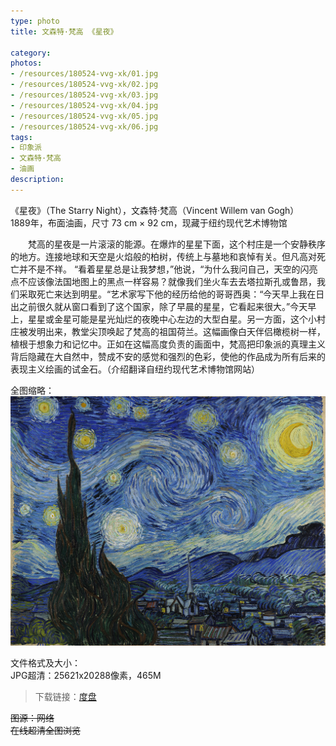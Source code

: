 ```yaml
---
type: photo
title: 文森特·梵高 《星夜》

category: 
photos:
- /resources/180524-vvg-xk/01.jpg
- /resources/180524-vvg-xk/02.jpg
- /resources/180524-vvg-xk/03.jpg
- /resources/180524-vvg-xk/04.jpg
- /resources/180524-vvg-xk/05.jpg
- /resources/180524-vvg-xk/06.jpg
tags: 
- 印象派
- 文森特·梵高
- 油画
description: 
---
```



《星夜》（The Starry Night），文森特·梵高（Vincent Willem van Gogh）  
1889年，布面油画，尺寸 73 cm × 92 cm，现藏于纽约现代艺术博物馆  


　　梵高的星夜是一片滚滚的能源。在爆炸的星星下面，这个村庄是一个安静秩序的地方。连接地球和天空是火焰般的柏树，传统上与​​墓地和哀悼有关。但凡高对死亡并不是不祥。 “看着星星总是让我梦想，”他说，“为什么我问自己，天空的闪亮点不应该像法国地图上的黑点一样容易？就像我们坐火车去去塔拉斯孔或鲁昂，我们采取死亡来达到明星。“艺术家写下他的经历给他的哥哥西奥：“今天早上我在日出之前很久就从窗口看到了这个国家，除了早晨的星星，它看起来很大。”今天早上，星星或金星可能是星光灿烂的夜晚中心左边的大型白星。另一方面，这个小村庄被发明出来，教堂尖顶唤起了梵高的祖国荷兰。这幅画像白天伴侣橄榄树一样，植根于想象力和记忆中。正如在这幅高度负责的画面中，梵高把印象派的真理主义背后隐藏在大自然中，赞成不安的感觉和强烈的色彩，使他的作品成为所有后来的表现主义绘画的试金石。（介绍翻译自纽约现代艺术博物馆网站）  


全图缩略：  
![](/resources/180524-vvg-xk/slt.jpg)


文件格式及大小：  
JPG超清：25621x20288像素，465M  

> 下载链接：[度盘](https://pan.baidu.com/s/1DiRVjAvPhFm6UF5ZBslAsg)

~~图源：网络~~  
~~在线超清全图浏览~~  



